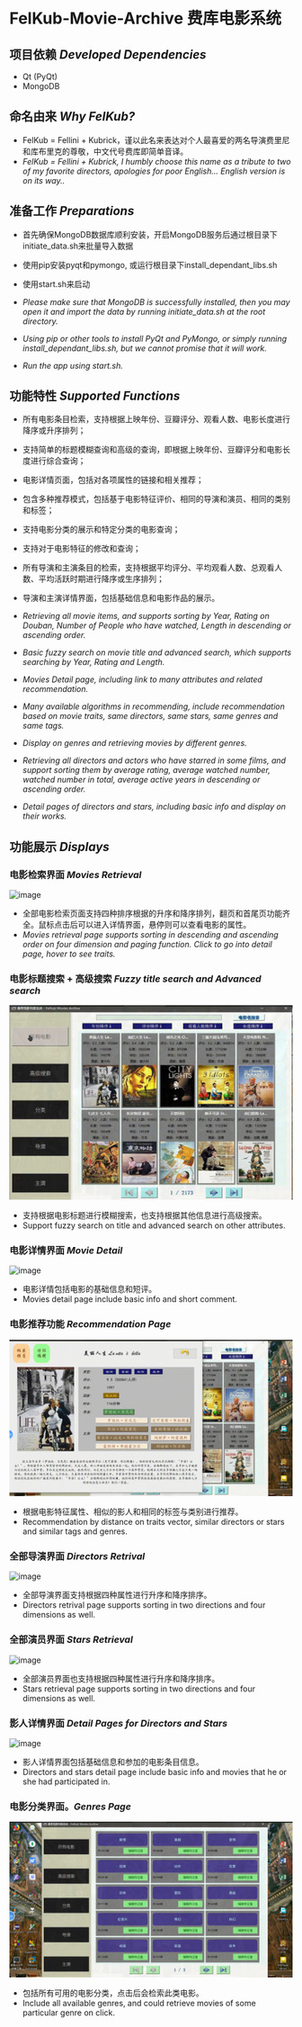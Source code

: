 # FelKub-Movie-Archive 费库电影系统

## 项目依赖 *Developed Dependencies*
- Qt (PyQt)
- MongoDB

## 命名由来 *Why FelKub?*
- FelKub = Fellini + Kubrick，谨以此名来表达对个人最喜爱的两名导演费里尼和库布里克的尊敬，中文代号费库即简单音译。
- *FelKub = Fellini + Kubrick, I humbly choose this name as a tribute to two of my favorite directors, 
apologies for poor English... English version is on its way..*

## 准备工作 *Preparations*

- 首先确保MongoDB数据库顺利安装，开启MongoDB服务后通过根目录下initiate_data.sh来批量导入数据
- 使用pip安装pyqt和pymongo, 或运行根目录下install_dependant_libs.sh
- 使用start.sh来启动

- *Please make sure that MongoDB is successfully installed, then you may open it and import the data by 
running initiate_data.sh at the root directory.*
- *Using pip or other tools to install PyQt and PyMongo, or simply running install_dependant_libs.sh, but we cannot promise 
that it will work.*
- *Run the app using start.sh.*

## 功能特性 *Supported Functions*

- 所有电影条目检索，支持根据上映年份、豆瓣评分、观看人数、电影长度进行降序或升序排列；
- 支持简单的标题模糊查询和高级的查询，即根据上映年份、豆瓣评分和电影长度进行综合查询；
- 电影详情页面，包括对各项属性的链接和相关推荐；
- 包含多种推荐模式，包括基于电影特征评价、相同的导演和演员、相同的类别和标签；
- 支持电影分类的展示和特定分类的电影查询；
- 支持对于电影特征的修改和查询；
- 所有导演和主演条目的检索，支持根据平均评分、平均观看人数、总观看人数、平均活跃时期进行降序或生序排列；
- 导演和主演详情界面，包括基础信息和电影作品的展示。

- *Retrieving all movie items, and supports sorting by Year, Rating on Douban, Number of People who have watched, Length in descending or ascending order.*
- *Basic fuzzy search on movie title and advanced search, which supports searching by Year, Rating and Length.*
- *Movies Detail page, including link to many attributes and related recommendation.*
- *Many available algorithms in recommending, include recommendation based on movie traits, same directors, same stars, same genres and same tags.*
- *Display on genres and retrieving movies by different genres.*
- *Retrieving all directors and actors who have starred in some films, and support sorting them by average rating, average watched number, watched number in total, average active years in descending or ascending order.*
- *Detail pages of directors and stars, including basic info and display on their works.*

## 功能展示 *Displays*
### 电影检索界面 *Movies Retrieval*
![image](screenshots/gifs/all_movies51.gif)
- 全部电影检索页面支持四种排序根据的升序和降序排列，翻页和首尾页功能齐全。鼠标点击后可以进入详情界面，悬停则可以查看电影的属性。
- *Movies retrieval page supports sorting in descending and ascending order on four dimension and paging function. Click to go into detail page, hover to see traits.* 
### 电影标题搜索 + 高级搜索 *Fuzzy title search and Advanced search*
![image](screenshots/gifs/search.gif)
- 支持根据电影标题进行模糊搜索，也支持根据其他信息进行高级搜索。
- Support fuzzy search on title and advanced search on other attributes.
### 电影详情界面 *Movie Detail*
![image](screenshots/gifs/movie_detail27.gif)
- 电影详情包括电影的基础信息和短评。
- Movies detail page include basic info and short comment.
### 电影推荐功能 *Recommendation Page*
![image](screenshots/gifs/recommendation42.gif)
- 根据电影特征属性、相似的影人和相同的标签与类别进行推荐。
- Recommendation by distance on traits vector, similar directors or stars and similar tags and genres.
### 全部导演界面 *Directors Retrival*
![image](screenshots/gifs/directors22.gif)
- 全部导演界面支持根据四种属性进行升序和降序排序。
- Directors retrival page supports sorting in two directions and four dimensions as well. 
### 全部演员界面 *Stars Retrieval*
![image](screenshots/gifs/celebrities39.gif)
- 全部演员界面也支持根据四种属性进行升序和降序排序。
- Stars retrieval page supports sorting in two directions and four dimensions as well. 
### 影人详情界面 *Detail Pages for Directors and Stars*
![image](screenshots/gifs/directors_celeb_detail44.gif)
- 影人详情界面包括基础信息和参加的电影条目信息。
- Directors and stars detail page include basic info and movies that he or she had participated in.
### 电影分类界面。*Genres Page*
![image](screenshots/gifs/genres17.gif)
- 包括所有可用的电影分类，点击后会检索此类电影。
- Include all available genres, and could retrieve movies of some particular genre on click.





